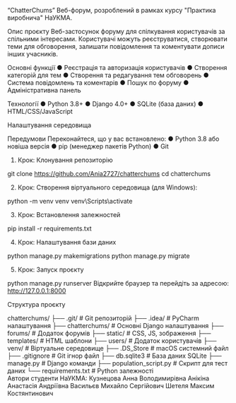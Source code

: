 “ChatterChums”
Веб-форум, розроблений в рамках курсу "Практика виробнича" НаУКМА.

Опис проєкту
Веб-застосунок форуму для спілкування користувачів за спільними інтересами. Користувачі можуть реєструватися, створювати теми для обговорення, залишати повідомлення та коментувати дописи інших учасників.

Основні функції
●	Реєстрація та авторизація користувачів
●	Створення категорій для тем
●	Створення та редагування тем обговорень
●	Система повідомлень та коментарів
●	Пошук по форуму
●	Адміністративна панель

Технології
●	Python 3.8+
●	Django 4.0+
●	SQLite (база даних)
●	HTML/CSS/JavaScript

Налаштування середовища

Передумови
Переконайтеся, що у вас встановлено:
●	Python 3.8 або новіша версія
●	pip (менеджер пакетів Python)
●	Git

1.	Крок: Клонування репозиторію

git clone https://github.com/Ania2727/chatterchums
cd chatterchums

2.	Крок: Створення віртуального середовища
(для Windows): 

python -m venv venv 
venv\Scripts\activate

3.	Крок: Встановлення залежностей

pip install -r requirements.txt

4.	Крок: Налаштування бази даних

python manage.py makemigrations 
python manage.py migrate

5.	Крок: Запуск проєкту

python manage.py runserver
Відкрийте браузер та перейдіть за адресою: http://127.0.0.1:8000


Структура проєкту

chatterchums/ 
├── .git/ 						# Git репозиторій 
├── .idea/ 					# PyCharm налаштування 
├── chatterchums/ 				# Основні Django налаштування 
├── forums/ 					# Додаток форумів 
├── static/ 					# CSS, JS, зображення 
├── templates/ 					# HTML шаблони 
├── users/ 					# Додаток користувачів 
├── venv/ 						# Віртуальне середовище 
├── .DS_Store 					# macOS системний файл 
├── .gitignore 					# Git ігнор файл 
├── db.sqlite3 					# База даних SQLite 
├── manage.py 					# Django команди 
├── population_script.py 	    		# Скрипт для тест даних 
└── requirements.txt 				# Python залежності				
Автори
студенти НаУКМА:
Кузнецова Анна Володимирівна
Анікіна Анастасія Андріївна
Васильєв Михайло Сергійович
Шетеля Максим Костянтинович
